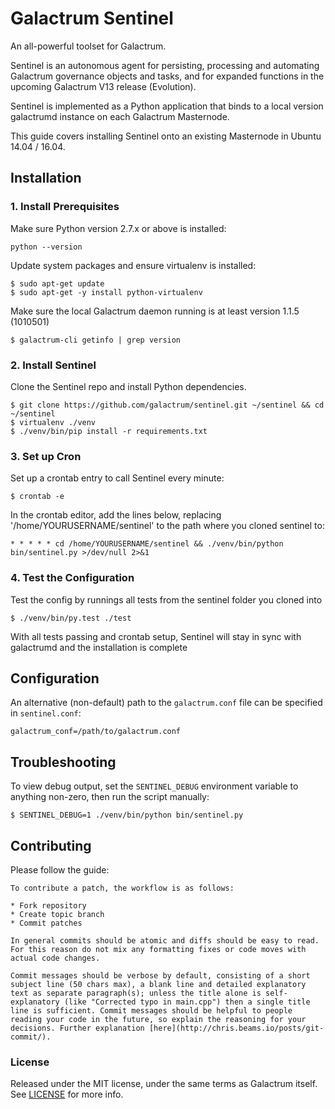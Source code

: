 # Galactrum Sentinel

An all-powerful toolset for Galactrum.

Sentinel is an autonomous agent for persisting, processing and automating Galactrum governance objects and tasks, and for expanded functions in the upcoming Galactrum V13 release (Evolution).

Sentinel is implemented as a Python application that binds to a local version galactrumd instance on each Galactrum Masternode.

This guide covers installing Sentinel onto an existing Masternode in Ubuntu 14.04 / 16.04.

## Installation

### 1. Install Prerequisites

Make sure Python version 2.7.x or above is installed:

    python --version

Update system packages and ensure virtualenv is installed:

    $ sudo apt-get update
    $ sudo apt-get -y install python-virtualenv

Make sure the local Galactrum daemon running is at least version 1.1.5 (1010501)

    $ galactrum-cli getinfo | grep version

### 2. Install Sentinel

Clone the Sentinel repo and install Python dependencies.

    $ git clone https://github.com/galactrum/sentinel.git ~/sentinel && cd ~/sentinel
    $ virtualenv ./venv
    $ ./venv/bin/pip install -r requirements.txt

### 3. Set up Cron

Set up a crontab entry to call Sentinel every minute:

    $ crontab -e

In the crontab editor, add the lines below, replacing '/home/YOURUSERNAME/sentinel' to the path where you cloned sentinel to:

    * * * * * cd /home/YOURUSERNAME/sentinel && ./venv/bin/python bin/sentinel.py >/dev/null 2>&1

### 4. Test the Configuration

Test the config by runnings all tests from the sentinel folder you cloned into

    $ ./venv/bin/py.test ./test

With all tests passing and crontab setup, Sentinel will stay in sync with galactrumd and the installation is complete

## Configuration

An alternative (non-default) path to the `galactrum.conf` file can be specified in `sentinel.conf`:

    galactrum_conf=/path/to/galactrum.conf

## Troubleshooting

To view debug output, set the `SENTINEL_DEBUG` environment variable to anything non-zero, then run the script manually:

    $ SENTINEL_DEBUG=1 ./venv/bin/python bin/sentinel.py

## Contributing

Please follow the guide:

    To contribute a patch, the workflow is as follows:

    * Fork repository
    * Create topic branch
    * Commit patches

    In general commits should be atomic and diffs should be easy to read. For this reason do not mix any formatting fixes or code moves with actual code changes.

    Commit messages should be verbose by default, consisting of a short subject line (50 chars max), a blank line and detailed explanatory text as separate paragraph(s); unless the title alone is self-explanatory (like "Corrected typo in main.cpp") then a single title line is sufficient. Commit messages should be helpful to people reading your code in the future, so explain the reasoning for your decisions. Further explanation [here](http://chris.beams.io/posts/git-commit/).

### License

Released under the MIT license, under the same terms as Galactrum itself. See [LICENSE](LICENSE) for more info.
